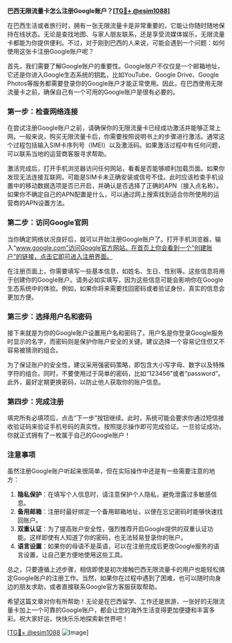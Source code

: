 **巴西无限流量卡怎么注册Google账户？[[TG💪+ @esim1088](https://t.me/s/esim1088)]**

在巴西生活或者旅行时，拥有一张无限流量卡是非常重要的，它能让你随时随地保持在线状态。无论是查找地图、与家人朋友联系，还是享受流媒体娱乐，无限流量卡都能为你提供便利。不过，对于刚到巴西的人来说，可能会遇到一个问题：如何使用这张卡注册Google账户呢？

首先，我们需要了解Google账户的重要性。Google账户不仅仅是一个邮箱地址，它还是你进入Google生态系统的钥匙，比如YouTube、Google Drive、Google Photos等服务都需要登录你的Google账户才能正常使用。因此，在巴西使用无限流量卡之前，确保自己有一个可用的Google账户是很有必要的。

### 第一步：检查网络连接

在尝试注册Google账户之前，请确保你的无限流量卡已经成功激活并能够正常上网。一般来说，购买无限流量卡后，你需要按照说明书上的步骤进行激活。通常这个过程包括输入SIM卡序列号（IMEI）以及激活码。如果激活过程中有任何问题，可以联系当地的运营商客服寻求帮助。

激活完成后，打开手机浏览器访问任何网站，看看是否能够顺利加载页面。如果你发现无法连接互联网，可能是SIM卡未正确安装或信号不佳。此时应该检查手机设置中的移动数据选项是否已开启，并确认是否选择了正确的APN（接入点名称）。如果你不确定自己的APN配置是什么，可以通过网上搜索找到适合你所使用的运营商的APN设置方法。

### 第二步：访问Google官网

当你确定网络状况良好后，就可以开始注册Google账户了。打开手机浏览器，输入“www.google.com”访问Google官方网站。在首页上你会看到一个“创建账户”的链接，点击它即可进入注册界面。

在注册页面上，你需要填写一些基本信息，如姓名、生日、性别等。这些信息将用于创建你的Google账户。请务必如实填写，因为这些信息可能会影响你在Google生态系统中的体验。例如，如果你将来需要找回密码或者验证身份，真实的信息会更加方便。

### 第三步：选择用户名和密码

接下来就是为你的Google账户设置用户名和密码了。用户名是你登录Google服务时显示的名字，而密码则是保护你账户安全的关键。建议选择一个容易记住但又不容易被猜测的组合。

为了保证账户的安全性，建议采用强密码策略，即包含大小写字母、数字以及特殊字符的组合。同时，不要使用过于简单的密码，比如“123456”或者“password”。此外，最好定期更换密码，以防止他人获取你的账户信息。

### 第四步：完成注册

填完所有必填项后，点击“下一步”按钮继续。此时，系统可能会要求你通过短信接收验证码来验证手机号码的真实性。按照提示操作即可完成验证。一旦验证成功，你就正式拥有了一枚属于自己的Google账户！

### 注意事项

虽然注册Google账户听起来很简单，但在实际操作中还是有一些需要注意的地方：

1. **隐私保护**：在填写个人信息时，请注意保护个人隐私，避免泄露过多敏感信息。
2. **备用邮箱**：注册时最好绑定一个备用邮箱地址，以便在忘记密码时能够快速找回账户。
3. **双重认证**：为了提高账户安全性，强烈推荐开启Google提供的双重认证功能。这样即使有人知道了你的密码，也无法轻易登录你的账户。
4. **语言设置**：如果你的母语不是英语，可以在注册完成后更改Google服务的语言设置，让自己更方便地使用这些工具。

总之，只要遵循上述步骤，相信即使是初次接触巴西无限流量卡的用户也能轻松搞定Google账户的注册工作。当然，如果你在过程中遇到了困难，也可以随时向身边的朋友求助，或者直接联系Google官方客服获取帮助。

希望这篇文章对你有所帮助！无论是在巴西留学、工作还是旅游，一张好的无限流量卡加上一个可靠的Google账户，都会让您的海外生活变得更加便捷和丰富多彩。祝大家好运，快快乐乐地探索新世界吧！

[[TG💪+ @esim1088](https://t.me/s/esim1088) ![Image](https://i.postimg.cc/4NQfJmqS/Snipaste-2025-05-13-00-14-12.png)]